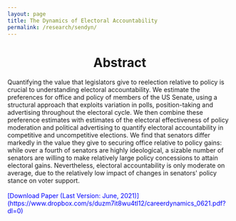 ```yaml
---
layout: page
title: The Dynamics of Electoral Accountability
permalink: /research/sendyn/
---
```

<h1 style="text-align: center;" markdown="1"> Abstract</h1>
Quantifying the value that legislators give to reelection relative to policy is
crucial to understanding electoral accountability. We estimate the preferences
for office and policy of members of the US Senate, using a structural approach
that exploits variation in polls, position-taking and advertising throughout the
electoral cycle. We then combine these preference estimates with estimates
of the electoral effectiveness of policy moderation and political advertising to
quantify electoral accountability in competitive and uncompetitive
elections. We find that senators differ markedly in the value they give to
securing office relative to policy gains: while over a fourth of senators are highly ideological, a
sizable number of senators are willing to make relatively large policy concessions
to attain electoral gains. Nevertheless, electoral accountability is only moderate
on average, due to the relatively low impact of changes in senators' policy stance
on voter support.
 <br>
<br>
<span style="color: blue"> [Download Paper (Last Version: June, 2021)](https://www.dropbox.com/s/duzm7it8wu4tl12/careerdynamics_0621.pdf?dl=0)
</span>





